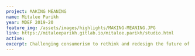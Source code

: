 ```yaml
---
project: MAKING MEANING
name: Mitalee Parikh
year: MDEF 2019-20
feature_img: /assets/images/highlights/MAKING-MEANING.JPG
link: https://mitaleeparikh.gitlab.io/mitalee.parikh/studio.html
active:
excerpt: Challenging consumerism to rethink and redesign the future of production
---
```

